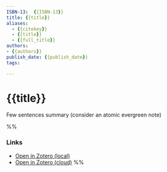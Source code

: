 ```yaml
---
ISBN-13:  {{ISBN-13}}
title: {{title}}
aliases:
  - {{citekey}}
  - {{title}}
  - {{full_title}}
authors:
- {{authors}}
publish_date: {{publish_date}}
tags:

---
```

# {{title}}
Few sentences summary (consider an atomic evergreen note)

%%
### Links
- [Open in Zotero (local)]({{zotero_local_link}})
- [Open in Zotero (cloud)]({{zotero_cloud_link}})
%%